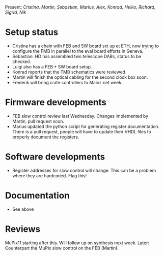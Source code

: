 Present: *Cristina, Martin, Sebastian, Marius, Alex, Konrad, Heiko, Richard, Sigrid, Nik*

# Setup status #
* Cristina has a chain with FEB and SW board set up at ETH, now trying to configure the FMB in parallel to the eval board efforts in Geneva.
* Sebastian: HD has assembled two telescope DABs, status to be checked.
* Luigi also has a FEB + SW board setup.
* Konrad reports that the TMB schematics were reviewed.
* Martin will finish the optical cabling for the second clock box soon.
* Frederik will bring crate controllers to Mainz net week.

# Firmware developments #
* FEB slow control review last Wednesday. Changes implemented by Martin, pull request soon.
* Marius updated the python script for generating register documentation. There is a pull request, people will have to update their VHDL files to properly document the registers.

# Software developments #
* Register addresses for slow control will change. This can be a problem where they are hardcoded. Flag this!

# Documentation #
* See above

# Reviews #

MuPix11 starting after this. Will follow up on synthesis next week. Later: Counterpart the MuPix slow control on the FEB (Martin).